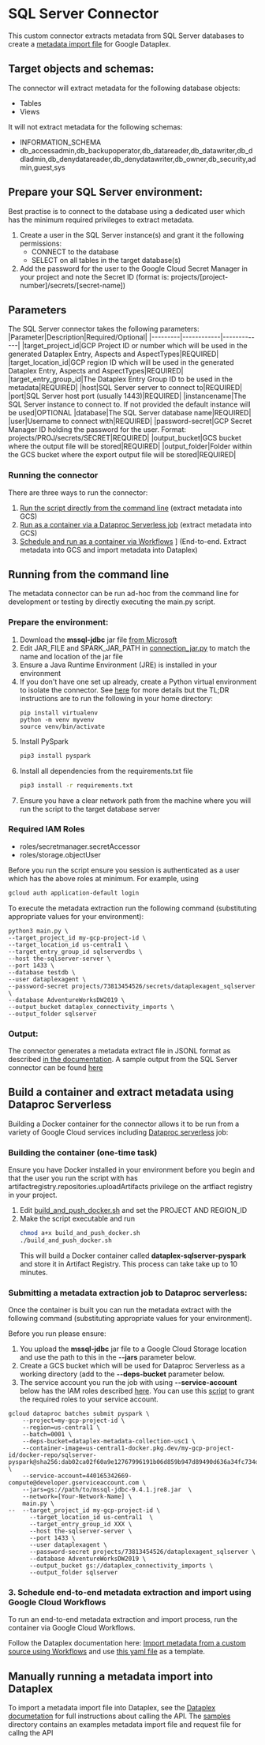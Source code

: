# SQL Server Connector

This custom connector extracts metadata from SQL Server databases to create a [metadata import file](https://cloud.google.com/dataplex/docs/import-metadata#components) for Google Dataplex. 

## Target objects and schemas:

The connector will extract metadata for the following database objects:
* Tables
* Views

It will not extract metadata for the following schemas:
* INFORMATION_SCHEMA
* db_accessadmin,db_backupoperator,db_datareader,db_datawriter,db_ddladmin,db_denydatareader,db_denydatawriter,db_owner,db_security,admin,guest,sys

## Prepare your SQL Server environment:

Best practise is to connect to the database using a dedicated user which has the minimum required privileges to extract metadata. 

1. Create a user in the SQL Server instance(s) and grant it the following permissions: 
    * CONNECT to the database
    * SELECT on all tables in the target database(s)
2. Add the password for the user to the Google Cloud Secret Manager in your project and note the Secret ID (format is: projects/[project-number]/secrets/[secret-name])

## Parameters
The SQL Server connector takes the following parameters:
|Parameter|Description|Required/Optional|
|---------|------------|-------------|
|target_project_id|GCP Project ID or number which will be used in the generated Dataplex Entry, Aspects and AspectTypes|REQUIRED|
|target_location_id|GCP region ID which will be used in the generated Dataplex Entry, Aspects and AspectTypes|REQUIRED|
|target_entry_group_id|The Dataplex Entry Group ID to be used in the metadata|REQUIRED|
|host|SQL Server server to connect to|REQUIRED|
|port|SQL Server host port (usually 1443)|REQUIRED|
|instancename|The SQL Server instance to connect to. If not provided the default instance will be used|OPTIONAL
|database|The SQL Server database name|REQUIRED|
|user|Username to connect with|REQUIRED|
|password-secret|GCP Secret Manager ID holding the password for the user. Format: projects/PROJ/secrets/SECRET|REQUIRED|
|output_bucket|GCS bucket where the output file will be stored|REQUIRED|
|output_folder|Folder within the GCS bucket where the export output file will be stored|REQUIRED|

### Running the connector
There are three ways to run the connector:
1) [Run the script directly from the command line](###running-from-the-command-line) (extract metadata into GCS)
2) [Run as a container via a Dataproc Serverless job](###submitting-a-metadata-extraction-job-to-dataproc-serverless) (extract metadata into GCS)
3) [Schedule and run as a container via Workflows](###schedule-an-end-to-end-metadata-extract-and-import-with-workflows) ] (End-to-end. Extract metadata into GCS and import metadata into Dataplex)

## Running from the command line

The metadata connector can be run ad-hoc from the command line for development or testing by directly executing the main.py script.

### Prepare the environment:
1. Download the **mssql-jdbc** jar file [from Microsoft](https://docs.microsoft.com/en-us/sql/connect/jdbc/download-microsoft-jdbc-driver-for-sql-server?view=sql-server-2022)
2. Edit JAR_FILE and SPARK_JAR_PATH in [connection_jar.py](src/connection_jar.py) to match the name and location of the jar file
3. Ensure a Java Runtime Environment (JRE) is installed in your environment
4. If you don't have one set up already, create a Python virtual environment to isolate the connector.
    See [here](https://www.freecodecamp.org/news/how-to-setup-virtual-environments-in-python/) for more details but the TL;DR instructions are to run the following in your home directory:
    ```
    pip install virtualenv
    python -m venv myvenv
    source venv/bin/activate
    ```
5. Install PySpark
    ```bash
    pip3 install pyspark
    ```
6. Install all dependencies from the requirements.txt file 
    ```bash
    pip3 install -r requirements.txt
    ```
7. Ensure you have a clear network path from the machine where you will run the script to the target database server

### Required IAM Roles
- roles/secretmanager.secretAccessor
- roles/storage.objectUser

Before you run the script ensure you session is authenticated as a user which has the above roles at minimum. For example, using 
```bash
gcloud auth application-default login
```

To execute the metadata extraction run the following command (substituting appropriate values for your environment):

```shell 
python3 main.py \
--target_project_id my-gcp-project-id \
--target_location_id us-central1 \
--target_entry_group_id sqlserverdbs \
--host the-sqlserver-server \
--port 1433 \
--database testdb \
--user dataplexagent \
--password-secret projects/73813454526/secrets/dataplexagent_sqlserver \
--database AdventureWorksDW2019 \
--output_bucket dataplex_connectivity_imports \
--output_folder sqlserver
```

### Output:
The connector generates a metadata extract file in JSONL format as described [in the documentation](https://cloud.google.com/dataplex/docs/import-metadata#metadata-import-file). A sample output from the SQL Server connector can be found [here](sample/sqlserver_output_sample.jsonl)

## Build a container and extract metadata using Dataproc Serverless

Building a Docker container for the connector allows it to be run from a variety of Google Cloud services including [Dataproc serverless](https://cloud.google.com/dataproc-serverless/docs) job:

### Building the container (one-time task)

Ensure you have Docker installed in your environment before you begin and that the user you run the script with has artifactregistry.repositories.uploadArtifacts privilege on the artfiact registry in your project.

1. Edit [build_and_push_docker.sh](build_and_push_docker.sh) and set the PROJECT AND REGION_ID
2. Make the script executable and run
    ```bash
    chmod a+x build_and_push_docker.sh
    ./build_and_push_docker.sh
    ``` 
    This will build a Docker container called **dataplex-sqlserver-pyspark** and store it in Artifact Registry. 
    This process can take take up to 10 minutes.

### Submitting a metadata extraction job to Dataproc serverless:
Once the container is built you can run the metadata extract with the following command (substituting appropriate values for your environment). 

Before you run please ensure:
1. You upload the **mssql-jdbc** jar file to a Google Cloud Storage location and use the path to this in the **--jars** parameter below.
2. Create a GCS bucket which will be used for Dataproc Serverless as a working directory (add to the **--deps-bucket** parameter below.
3. The service account you run the job with using **--service-account** below has the IAM roles described [here](https://cloud.google.com/dataplex/docs/import-using-workflows-custom-source#required-roles).
You can use this [script](../common_scripts/grant_SA_dataproc_roles.sh) to grant the required roles to your service account.

```shell
gcloud dataproc batches submit pyspark \
    --project=my-gcp-project-id \
    --region=us-central1 \
    --batch=0001 \
    --deps-bucket=dataplex-metadata-collection-usc1 \  
    --container-image=us-central1-docker.pkg.dev/my-gcp-project-id/docker-repo/sqlserver-pyspark@sha256:dab02ca02f60a9e12767996191b06d859b947d89490d636a34fc734d4a0b6d08 \
    --service-account=440165342669-compute@developer.gserviceaccount.com \
    --jars=gs://path/to/mssql-jdbc-9.4.1.jre8.jar  \
    --network=[Your-Network-Name] \
    main.py \
--  --target_project_id my-gcp-project-id \
      --target_location_id us-central1	\
      --target_entry_group_id XXX \
      --host the-sqlserver-server \
      --port 1433 \
      --user dataplexagent \
      --password-secret projects/73813454526/dataplexagent_sqlserver \
      --database AdventureWorksDW2019 \
      --output_bucket gs://dataplex_connectivity_imports \
      --output_folder sqlserver
```

### 3. Schedule end-to-end metadata extraction and import using Google Cloud Workflows

To run an end-to-end metadata extraction and import process, run the container via Google Cloud Workflows. 

Follow the Dataplex documentation here: [Import metadata from a custom source using Workflows](https://cloud.google.com/dataplex/docs/import-using-workflows-custom-source) and use [this yaml file](https://github.com/GoogleCloudPlatform/cloud-dataplex/blob/main/managed-connectivity/cloud-workflows/byo-connector/templates/byo-connector.yaml) as a template.


## Manually running a metadata import into Dataplex

To import a metadata import file into Dataplex, see the [Dataplex documetation](https://cloud.google.com/dataplex/docs/import-metadata#import-metadata) for full instructions about calling the API.
The [samples](/samples) directory contains an examples metadata import file and request file for callng the API
